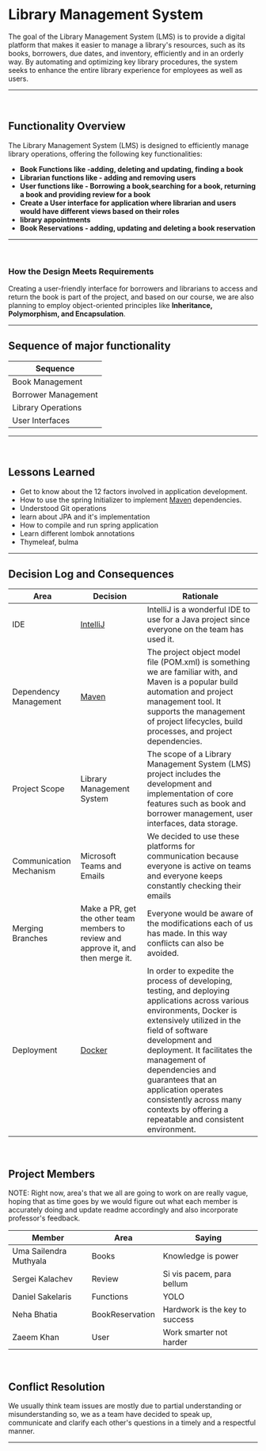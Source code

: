 # Library Management System

The goal of the Library Management System (LMS) is to provide a digital platform that makes it easier to manage a library's resources, such as its books, borrowers, due dates, and inventory, efficiently and in an orderly way. By automating and optimizing key library procedures, the system seeks to enhance the entire library experience for employees as well as users.

---

<br>

## Functionality Overview

The Library Management System (LMS) is designed to efficiently manage library operations, offering the following key functionalities:

- **Book Functions like -adding, deleting and updating, finding a book**
- **Librarian functions like - adding and removing users** 
- **User functions like - Borrowing a book,searching for a book, returning a book and providing review for a book**
- **Create a User interface for application where librarian and users would have different views based on their roles**
- **library appointments**
- **Book Reservations - adding, updating and deleting a book reservation**

---

<br>

### How the Design Meets Requirements

Creating a user-friendly interface for borrowers and librarians to access and return the book is part of the project, and based on our course, we are also planning to employ object-oriented principles like  **Inheritance, Polymorphism, and Encapsulation**.

---

## Sequence of major functionality

| Sequence            |
| ------------------- |
| Book Management     |
| Borrower Management |
| Library Operations  |
| User Interfaces     |

---

<br>

## Lessons Learned

- Get to know about the 12 factors involved in application development.
- How to use the spring Initializer to implement  [Maven](https://maven.apache.org/download.cgi)  dependencies.
- Understood Git operations 
- learn about JPA and it's implementation 
- How to compile and run spring application
- Learn different lombok annotations
- Thymeleaf, bulma

---

## Decision Log and Consequences

| Area                    | Decision                                                                           | Rationale                                                                                                                                                                                                                                    |
|-------------------------|------------------------------------------------------------------------------------|----------------------------------------------------------------------------------------------------------------------------------------------------------------------------------------------------------------------------------------------|
| IDE                     | [IntelliJ](https://www.jetbrains.com/idea/)                                        | IntelliJ is a wonderful IDE to use for a Java project since everyone on the team has used it.                                                                                                                                                |
| Dependency Management   | [Maven](https://maven.apache.org/download.cgi)                                     | The project object model file (POM.xml) is something we are familiar with, and Maven is a popular build automation and project management tool. It supports the management of project lifecycles, build processes, and project dependencies. |
| Project Scope           | Library Management System                                                          | The scope of a Library Management System (LMS) project includes the development and implementation of core features such as book and borrower management, user interfaces, data storage.                                                     |
| Communication Mechanism | Microsoft Teams and Emails                                                         | We decided to use these platforms for communication because everyone is active on teams and everyone keeps constantly checking their emails                                                                                                  |
| Merging Branches        | Make a PR, get the other team members to review and approve it, and then merge it. | Everyone would be aware of the modifications each of us has made. In this way conflicts can also be avoided.                                                                                                                                 |
 | Deployment              | [Docker](https://www.docker.com/)|In order to expedite the process of developing, testing, and deploying applications across various environments, Docker is extensively utilized in the field of software development and deployment. It facilitates the management of dependencies and guarantees that an application operates consistently across many contexts by offering a repeatable and consistent environment.|

<br>

## Project Members
NOTE: Right now, area's that we all are going to work on are really vague, hoping that as time goes by we would figure out what each member is accurately doing and update readme accordingly and also incorporate professor's feedback. 

| Member                 | Area            | Saying                         |
|------------------------|-----------------|--------------------------------|
| Uma Sailendra Muthyala | Books           | Knowledge is power             |
| Sergei Kalachev        | Review          | Si vis pacem, para bellum      |
| Daniel Sakelaris       | Functions       | YOLO                           |
| Neha Bhatia            | BookReservation | Hardwork is the key to success |
| Zaeem Khan             | User            | Work smarter not harder        |

<br/>

## Conflict Resolution

We usually think team issues are mostly due to partial understanding or misunderstanding so, we as a team have decided to speak up, communicate and clarify each other's questions in a timely and a respectful manner.


---